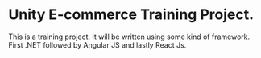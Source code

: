 # Unity E-commerce Training Project.
This is a training project. It will be written using some kind of framework. First .NET followed by Angular JS and lastly React Js.
